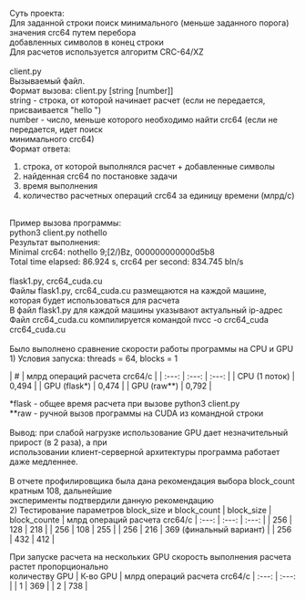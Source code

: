 Суть проекта: <br />
Для заданной строки поиск минимального (меньше заданного порога) значения crc64 путем перебора <br />
добавленных символов в конец строки <br />
Для расчетов используется алгоритм CRC-64/XZ <br />
 <br />
client.py <br />
Вызываемый файл.  <br />
Формат вызова: client.py [string [number]] <br />
string - строка, от которой начинает расчет (если не передается, присваивается "hello ") <br />
number - число, меньше которого необходимо найти crc64 (если не передается, идет поиск  <br />
минимального crc64) <br />
Формат ответа: <br />
1. строка, от которой выполнялся расчет + добавленные символы <br />
2. найденная crc64 по постановке задачи <br />
3. время выполнения <br />
4. количество расчетных операций crc64 за единицу времени (млрд/с) <br />
 <br />
Пример вызова программы: <br />
python3 client.py nothello <br />
Результат выполнения: <br />
Minimal crc64: nothello 9;[2/)Bz, 000000000000d5b8 <br />
Total time elapsed: 86.924 s, crc64 per second: 834.745 bln/s <br />
 <br />
flask1.py, crc64_cuda.cu <br />
Файлы flask1.py, crc64_cuda.cu размещаются на каждой машине, которая будет использоваться для расчета <br />
В файл flask1.py для каждой машины указывают актуальный ip-адрес <br />
Файл crc64_cuda.cu компилируется командой nvcc -o crc64_cuda crc64_cuda.cu <br />
 <br />
Было выполнено сравнение скорости работы программы на CPU и GPU <br />
1) Условия запуска: threads = 64, blocks = 1  <br />

| # | млрд операций расчета crc64/с    |
| :---:   | :---: | :---: |
| CPU	(1 поток) | 0,494    |
| GPU (flask*) | 0,474    | 
| GPU (raw**) | 0,792    |

*flask - общее время расчета при вызове python3 client.py <br />
**raw - ручной вызов программы на CUDA из командной строки  <br />
 <br />
Вывод: при слабой нагрузке использование GPU дает незначительный прирост (в 2 раза), а при  <br />
использовании клиент-серверной архитектуры программа работает даже медленнее. <br />
 <br />
В отчете профилировщика была дана рекомендация выбора block_count кратным 108, дальнейшие  <br />
эксперименты подтвердили данную рекомендацию <br />
2) Тестирование параметров block_size и block_count
| block_size   | block_counte   | млрд операций расчета crc64/с    |
 :---:   | :---: | :---: |
| 256   | 128   | 218    |
| 256   | 108   | 255    |
| 256   | 216   | 369 (финальный вариант)    |
| 256   | 432   | 412    |

При запуске расчета на нескольких GPU скорость выполнения расчета растет пропорционально  <br />
количеству GPU 
| К-во GPU   | млрд операций расчета crc64/с    |
 :---:   | :---: |
| 1   | 369    |
| 2   | 738    |

